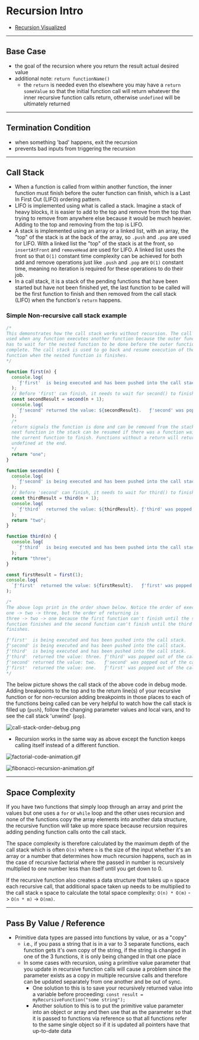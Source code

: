 # Recursion Intro

- [Recursion Visualized](https://visualgo.net/bn/recursion)

---

## Base Case

- the goal of the recursion where you return the result actual desired value
- additional note: `return functionName()`
  - the `return` is needed even tho elsewhere you may have a `return someValue` so that the initial function call will return whatever the inner recursive function calls return, otherwise `undefined` will be ultimately returned

---

## Termination Condition

- when something 'bad' happens, exit the recursion
- prevents bad inputs from triggering the recursion

---

## Call Stack

- When a function is called from within another function, the inner function must finish before the outer function can finish, which is a Last In First Out (LIFO) ordering pattern.
- LIFO is implemented using what is called a stack. Imagine a stack of heavy blocks, it is easier to add to the top and remove from the top than trying to remove from anywhere else because it would be much heavier. Adding to the top and removing from the top is LIFO.
- A stack is implemented using an array or a linked list, with an array, the "top" of the stack is at the back of the array, so `.push` and `.pop` are used for LIFO. With a linked list the "top" of the stack is at the front, so `insertAtFront` and `removeHead` are used for LIFO. A linked list uses the front so that `O(1)` constant time complexity can be achieved for both add and remove operations just like `.push` and `.pop` are `O(1)` constant time, meaning no iteration is required for these operations to do their job.
- In a call stack, it is a stack of the pending functions that have been started but have not been finished yet, the last function to be called will be the first function to finish and then removed from the call stack (LIFO) when the function's `return` happens.

### Simple Non-recursive call stack example

```js
/* 
This demonstrates how the call stack works without recursion. The call stack is
used when any function executes another function because the outer function
has to wait for the nested function to be done before the outer function can
complete. The call stack is used to go back and resume execution of the outer
function when the nested function is finishes.
*/

function first(n) {
  console.log(
    `ƒ'first'  is being executed and has been pushed into the call stack.`
  );
  // Before 'first' can finish, it needs to wait for second() to finish.
  const secondResult = second(n + 1);
  console.log(
    `ƒ'second' returned the value: ${secondResult}.   ƒ'second' was popped out of the call stack.`
  );
  /* 
  return signals the function is done and can be removed from the stack so the
  next function in the stack can be resumed if there was a function waiting for
  the current function to finish. Functions without a return will return
  undefined at the end.
  */
  return "one";
}

function second(n) {
  console.log(
    `ƒ'second' is being executed and has been pushed into the call stack.`
  );
  // Before 'second' can finish, it needs to wait for third() to finish.
  const thirdResult = third(n + 1);
  console.log(
    `ƒ'third'  returned the value: ${thirdResult}. ƒ'third' was popped out of the call stack.`
  );
  return "two";
}

function third(n) {
  console.log(
    `ƒ'third'  is being executed and has been pushed into the call stack.`
  );
  return "three";
}

const firstResult = first(1);
console.log(
  `ƒ'first'  returned the value: ${firstResult}.   ƒ'first' was popped out of the call stack.`
);

/* 
The above logs print in the order shown below. Notice the order of execution is
one -> two -> three, but the order of returning is
three -> two -> one because the first function can't finish until the second
function finishes and the second function can't finish until the third function
finishes.

ƒ'first'  is being executed and has been pushed into the call stack.
ƒ'second' is being executed and has been pushed into the call stack.
ƒ'third'  is being executed and has been pushed into the call stack.
ƒ'third'  returned the value: three. ƒ'third' was popped out of the call stack.
ƒ'second' returned the value: two.   ƒ'second' was popped out of the call stack.
ƒ'first'  returned the value: one.   ƒ'first' was popped out of the call stack.
*/
```

The below picture shows the call stack of the above code in debug mode. Adding breakpoints to the top and to the return line(s) of your recursive function or for non-recursion adding breakpoints in those places to each of the functions being called can be very helpful to watch how the call stack is filled up (`push`), follow the changing parameter values and local vars, and to see the call stack 'unwind' (`pop`).

![call-stack-order-debug.png](./call-stack-order-debug.png)

- Recursion works in the same way as above except the function keeps calling itself instead of a different function.

![factorial-code-animation.gif](./factorial-code-animation.gif)

![fibonacci-recursion-animation.gif](./fibonacci-recursion-animation.gif)

---

## Space Complexity

If you have two functions that simply loop through an array and print the values but one uses a `for` or `while` loop and the other uses recursion and none of the functions copy the array elements into another data structure, the recursive function will take up more space because recursion requires adding pending function calls onto the call stack.

The space complexity is therefore calculated by the maximum depth of the call stack which is often `O(n)` where `n` is the size of the input whether it's an array or a number that determines how much recursion happens, such as in the case of recursive factorial where the passed in number is recursively multiplied to one number less than itself until you get down to 0.

If the recursive function also creates a data structure that takes up `n` space each recursive call, that additional space taken up needs to be multiplied to the call stack `m` space to calculate the total space complexity: `O(n) * O(m)` -> `O(n * m)` -> `O(nm)`.

---

## Pass By Value / Reference

- Primitive data types are passed into functions by value, or as a "copy"
  - i.e., if you pass a string that is in a var to 3 separate functions, each function gets it's own copy of the string, if the string is changed in one of the 3 functions, it is only being changed in that one place
  - In some cases with recursion, using a primitive value parameter that you update in recursive function calls will cause a problem since the parameter exists as a copy in multiple recursive calls and therefore can be updated separately from one another and be out of sync.
    - One solution to this is to save your recursively returned value into a variable before proceeding: `const result = myRecursiveFunction("some string");`
    - Another solution to this is to put the primitive value parameter into an object or array and then use that as the parameter so that it is passed to functions via reference so that all functions refer to the same single object so if it is updated all pointers have that up-to-date data
